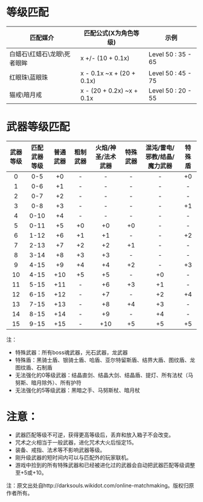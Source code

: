 # 等级匹配

匹配媒介|匹配公式(X为角色等级)|示例
-|-|-
白蜡石\红蜡石\龙眼\死者眼眸|x +/- (10 + 0.1x)|Level 50 : 35 - 65
红眼珠\蓝眼珠|x - 0.1x ~x + (20 + 0.1x)|Level 50 : 45 - 75
猫戒\暗月戒|x - (20 + 0.2x) ~x + 0.1x|Level 50 : 20 - 55

# 武器等级匹配

武器等级|匹配武器等级|普通武器|粗制武器|火焰/神圣/法术武器|特殊武器|混沌/雷电/邪教/结晶/魔力武器|特殊盾
:-:|:-:|:-:|:-:|:-:|:-:|:-:|:-:
0|0-5|+0|-|-|-|-|+0
1|0-6|+1|-|-|-|-|-
2|0-7|+2|-|-|-|-|-
3|0-8|+3|-|-|-|-|+1
4|0-10|+4|-|-|-|-|-
5|0-11|+5|+0|+0|+0|-|-
6|1-12|+6|+1|+1|-|-|+2
7|2-13|+7|+2|+2|+1|-|-
8|3-14|+8|+3|+3|-|-|-
9|4-15|+9|+4|+4|+2|-|+3
10|4-15|+10|+5|+5|-|+0|-
11|5-15|+11|-|+6|+3|+1|-
12|6-15|+12|-|+7|-|+2|+4
13|7-15|+13|-|+8|+4|+3|-
14|8-15|+14|-|+9|-|+4|-
15|9-15|+15|-|+10|+5|+5|+5

注：
- 特殊武器：所有boss魂武器，光石武器，龙武器
- 特殊盾：黑骑士盾、银骑士盾、哈盾、亚尔特留斯盾、结界大盾、图纹盾、龙图纹盾、石制盾
- 无法强化的0等级武器：结晶直剑、结晶大剑、结晶盾、提灯、所有法杖（马努斯、暗月除外）、所有护符
- 无法强化的5等级武器：黑暗之手、马努斯杖、暗月杖

# 注意：
- 武器匹配等级不可逆，获得更高等级后，丢弃和放入箱子不会改变。
- 咒术之火相当于一般武器，进化咒术大火后恒定15。
- 装备、戒指、法术等不影响武器等级。
- 刚升级武器的短时间内可以与匹配外的玩家联机。
- 游戏中捡到的所有特殊武器和已经被进化过的武器会自动把武器匹配等级调整至+5或+10。

注：原文出处自http://darksouls.wikidot.com/online-matchmaking。版权归原作者所有。

